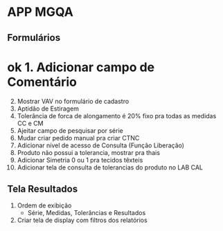 # APP MGQA
## Formulários
# ok 1. Adicionar campo de Comentário
2. Mostrar VAV no formulário de cadastro
3. Aptidão de Estiragem
4. Tolerância de forca de alongamento é 20% fixo pra todas as medidas CC e CM
5. Ajeitar campo de pesquisar por série
6. Mudar criar pedido manual pra criar CTNC
7. Adicionar nível de acesso de Consulta (Função Liberação)
8. Produto não possui a tolerancia, mostrar pra thais
9. Adicionar Simetria 0 ou 1 pra tecidos têxteis
10. Adicionar tela de consulta de tolerancias do produto no LAB CAL

## Tela Resultados
1. Ordem de exibição
    - Série, Medidas, Tolerâncias e Resultados
2. Criar tela de display com filtros dos relatórios